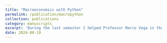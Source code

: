 ```yaml
---
title: "Macroeconomics with Python"
permalink: /publication/macropython
collection: publications
category: manuscripts 
excerpt: 'During the last semester I helped Professor Marco Vega in the design of examples and tasks of Python applied to macroeconomics. New examples and ideas were provided. The idea was to consolidate a well first-encounter with programming wwith some useful and motivating applications. I uploaded the files in the Jupyter Notebook inside a GitHub repo so you can access [here](https://github.com/supgquijano/Macro-Python)   '    
date: 2024-08-19
---
```

